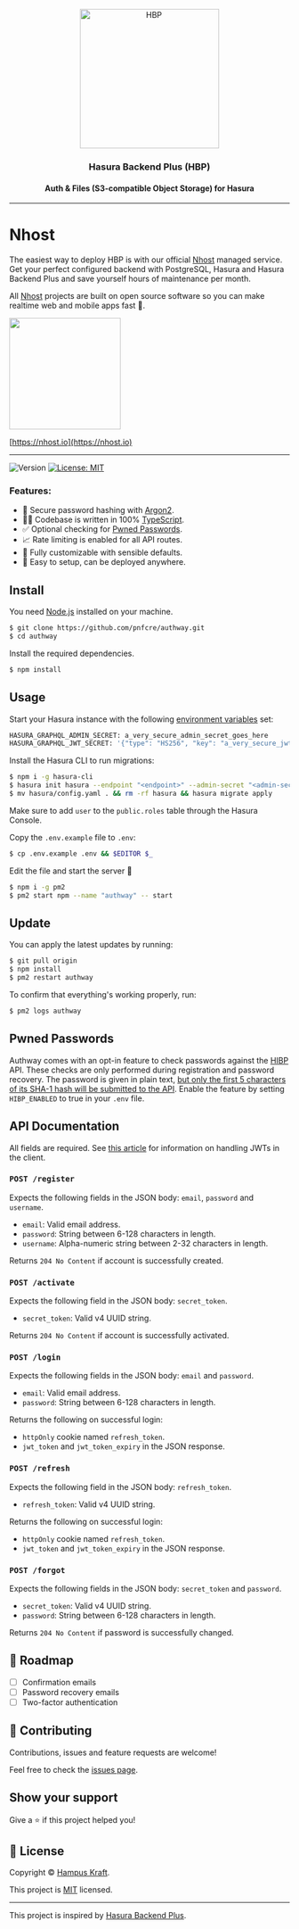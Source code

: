 <p align="center">
  <a href="https://github.com/nhost/hasura-backend-plus">
    <img src="https://github.com/nhost/hasura-backend-plus/raw/master/assets/logo.png" width="250px" alt="HBP" />
  </a>
</p>

<h3 align="center">Hasura Backend Plus (HBP)</h3>
<h4 align="center">Auth & Files (S3-compatible Object Storage) for Hasura</h4>

---

# Nhost

The easiest way to deploy HBP is with our official [Nhost](https://nhost.io) managed service. Get your perfect configured backend with PostgreSQL, Hasura and Hasura Backend Plus and save yourself hours of maintenance per month.

All [Nhost](https://nhost.io) projects are built on open source software so you can make realtime web and mobile apps fast 🚀.

[<img src="https://github.com/nhost/hasura-backend-plus/raw/master/assets/nhost-register-button.png" width="200px">](https://nhost.io/register)

[https://nhost.io](https://nhost.io)

---

![Version](https://img.shields.io/badge/version-1.0.6-blue.svg?cacheSeconds=2592000)
[![License: MIT](https://img.shields.io/badge/License-MIT-yellow.svg)](LICENSE)

### Features:

- 🔐 Secure password hashing with [Argon2](https://github.com/P-H-C/phc-winner-argon2).
- 👨‍💻 Codebase is written in 100% [TypeScript](https://www.typescriptlang.org).
- ✅ Optional checking for [Pwned Passwords](#pwned-passwords).
- 📈 Rate limiting is enabled for all API routes.
- 🎨 Fully customizable with sensible defaults.
- 🚀 Easy to setup, can be deployed anywhere.

## Install

You need [Node.js](https://nodejs.org) installed on your machine.

```sh
$ git clone https://github.com/pnfcre/authway.git
$ cd authway
```

Install the required dependencies.

```sh
$ npm install
```

## Usage

Start your Hasura instance with the following [environment variables](https://hasura.io/docs/1.0/graphql/manual/deployment/graphql-engine-flags/config-examples.html) set:

```sh
HASURA_GRAPHQL_ADMIN_SECRET: a_very_secure_admin_secret_goes_here
HASURA_GRAPHQL_JWT_SECRET: '{"type": "HS256", "key": "a_very_secure_jwt_secret_goes_here"}'
```

Install the Hasura CLI to run migrations:

```sh
$ npm i -g hasura-cli
$ hasura init hasura --endpoint "<endpoint>" --admin-secret "<admin-secret>"
$ mv hasura/config.yaml . && rm -rf hasura && hasura migrate apply
```

Make sure to add `user` to the `public.roles` table through the Hasura Console.

Copy the `.env.example` file to `.env`:

```sh
$ cp .env.example .env && $EDITOR $_
```

Edit the file and start the server 🚀

```sh
$ npm i -g pm2
$ pm2 start npm --name "authway" -- start
```

## Update

You can apply the latest updates by running:

```sh
$ git pull origin
$ npm install
$ pm2 restart authway
```

To confirm that everything's working properly, run:

```sh
$ pm2 logs authway
```

## Pwned Passwords

Authway comes with an opt-in feature to check passwords against the [HIBP](https://haveibeenpwned.com) API. These checks are only performed during registration and password recovery. The password is given in plain text, [but only the first 5 characters of its SHA-1 hash will be submitted to the API](https://github.com/wKovacs64/hibp/blob/develop/API.md#pwnedpassword). Enable the feature by setting `HIBP_ENABLED` to true in your `.env` file.

## API Documentation

All fields are required. See [this article](https://hasura.io/blog/best-practices-of-using-jwt-with-graphql) for information on handling JWTs in the client.

### `POST /register`

Expects the following fields in the JSON body: `email`, `password` and `username`.

- `email`: Valid email address.
- `password`: String between 6-128 characters in length.
- `username`: Alpha-numeric string between 2-32 characters in length.

Returns `204 No Content` if account is successfully created.

### `POST /activate`

Expects the following field in the JSON body: `secret_token`.

- `secret_token`: Valid v4 UUID string.

Returns `204 No Content` if account is successfully activated.

### `POST /login`

Expects the following fields in the JSON body: `email` and `password`.

- `email`: Valid email address.
- `password`: String between 6-128 characters in length.

Returns the following on successful login:

- `httpOnly` cookie named `refresh_token`.
- `jwt_token` and `jwt_token_expiry` in the JSON response.

### `POST /refresh`

Expects the following field in the JSON body: `refresh_token`.

- `refresh_token`: Valid v4 UUID string.

Returns the following on successful login:

- `httpOnly` cookie named `refresh_token`.
- `jwt_token` and `jwt_token_expiry` in the JSON response.

### `POST /forgot`

Expects the following fields in the JSON body: `secret_token` and `password`.

- `secret_token`: Valid v4 UUID string.
- `password`: String between 6-128 characters in length.

Returns `204 No Content` if password is successfully changed.

## 🚧 Roadmap

- [ ] Confirmation emails
- [ ] Password recovery emails
- [ ] Two-factor authentication

## 🤝 Contributing

Contributions, issues and feature requests are welcome!

Feel free to check the [issues page](https://github.com/pnfcre/authway/issues).

## Show your support

Give a ⭐️ if this project helped you!

## 📝 License

Copyright © [Hampus Kraft](https://github.com/pnfcre).

This project is [MIT](LICENSE) licensed.

---

This project is inspired by [Hasura Backend Plus](https://github.com/nhost/hasura-backend-plus).
